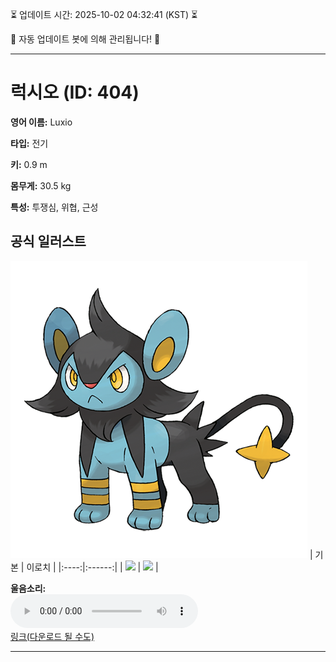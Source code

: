 
⏳ 업데이트 시간: 2025-10-02 04:32:41 (KST) ⏳

🤖 자동 업데이트 봇에 의해 관리됩니다! 🤖

---

# 럭시오 (ID: 404)
**영어 이름:** Luxio

**타입:** 전기

**키:** 0.9 m

**몸무게:** 30.5 kg

**특성:** 투쟁심, 위협, 근성

## 공식 일러스트
![](https://raw.githubusercontent.com/PokeAPI/sprites/master/sprites/pokemon/other/official-artwork/404.png)
| 기본 | 이로치 |
|:----:|:------:|
| <img src="http://play.pokemonshowdown.com/sprites/ani/luxio.gif" width="200"> | <img src="http://play.pokemonshowdown.com/sprites/ani-shiny/luxio.gif" width="200"> |

**울음소리:**<br><audio controls src="https://raw.githubusercontent.com/PokeAPI/cries/main/cries/pokemon/latest/404.ogg"></audio><br> [링크(다운로드 될 수도)](https://raw.githubusercontent.com/PokeAPI/cries/main/cries/pokemon/latest/404.ogg)


---
